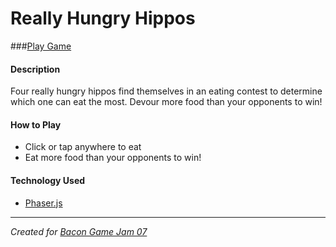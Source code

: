 # Really Hungry Hippos

###[Play Game](http://interphased.com/games/really-hungry-hippos/)

#### Description
Four really hungry hippos find themselves in an eating contest to determine which one can eat the most. Devour more food than your opponents to win!

#### How to Play
* Click or tap anywhere to eat
* Eat more food than your opponents to win!

#### Technology Used
* [Phaser.js](http://phaser.io/)

---
_Created for [Bacon Game Jam 07](https://bacongamejam.org)_
